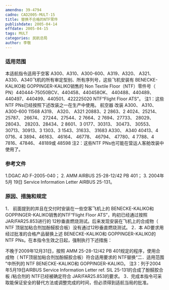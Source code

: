 ```yaml
---
amendno: 39-4794
cadno: CAD2005-MULT-15
title: 替换不合格的NTF零件
publishdate: 2005-04-14
effdate: 2005-04-15
tags: MULT
categories: 民航总局
author: 李敬
---
```


### 适用范围 
本适航指令适用于空客 A300、A310、A300-600、A319、A320、 A321、A330、A340飞机的所有审定型别、所有序列号，这些飞机安装有 BENECKE-KALIKO和 GOPPINGER-KALIKO销售的 Non Textile Floor（NTF）零件号（ PN）440444-75050BCV、440458、440458OK、 440488、440489、440497、440499、440501、422225020 NTF“Flight Floor ATS”。 注1：这些NTF PNs已经按照下述改装之一在生产中使用。
航空器 改装
A300、 A310、 A300-600  11568
A319、 A320、 A321 20883、2 2863、2 4024、25214、 25787、 26674、 27244、27544、2 7664、2 7694、27733、 28029、 28043、 28203、28434、2 8601、3 0177、30313、 30473、 30553、 30713、30913、3 1303、3 1543、31633、 31683
A330、 A340 40413、4 0716、4 3894、46163、 46164、 46778、 46794、
47780、4 7788、4 7816、47846、 48189或 48598
注2：这些NTF PNs也可能在营运人客舱改装中使用了。

### 参考文件
1.DGAC
 AD F-2005-040； 
2. AMM AIRBUS 25-28-12/42 PB 401； 
3. 2004年 5月 19日 Service Information Letter AIRBUS 25-131。

### 原因、措施和规定 
1．
前面提到的并且在交付时安装在一些空客飞机上的 BENECKE-KALIKO和GOPPINGER-KALIKO销售的NTF“Flight Floor ATS”，昀初已经通过按照 JAR/FAR25.853进行的 12秒垂直燃烧测试。后来发现安装在飞机上的合成物（ NTF 顶层加粘合剂加酚醛胶合板）没有通过12秒垂直燃烧测试。 
2．本
AD要求用经过批准的合格产品替换上述 BENECKE-KALIKO和 GOPPINGER-KALIKO的NTF PNs。在本指令生效之日起，强制执行下述措施： 

不晚于2009年12月31日，按照 AMM 25-28-12/42 PB 401规定的程序，使用合成物（ NTF顶层加粘合剂加酚醛胶合板）符合适用要求的 NTF替换“二．适用范围 ”中所列的 NTF BENECKE-KALIKO和 GOPPINGER-KALIKO。
注3：列于2004年5月19日AIRBUS Service Information Letter ref. SIL 25-131的合成了酚醛胶合板 /粘合剂的 NTF已经被确定符合 JAR/FAR25.853的要求。 
3．完成本指令可采取能保证安全的替代方法或调整完成的时间，但必须得到适航当局的批准。
